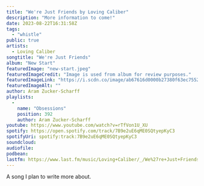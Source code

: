 ```yaml
---
title: "We're Just Friends by Loving Caliber"
description: "More information to come!"
date: 2023-08-22T16:31:58Z
tags:
  - "whistle"
public: true
artists:
  - Loving Caliber
songtitle: "We're Just Friends"
album: "New Start"
featuredImage: "new-start.jpeg"
featuredImageCredit: "Image is used from album for review purposes."
featuredImageLink: "https://i.scdn.co/image/ab67616d0000b27380f63ec75521ff53737cbe72"
featuredImageAlt: ""
author: Aram Zucker-Scharff
playlists:
  -
    name: "Obsessions"
    position: 392
    author: Aram Zucker-Scharff
youtube: https://www.youtube.com/watch?v=rTfVon1U_XU
spotify: https://open.spotify.com/track/7B9e2uE6qME0SQtyepKyC3
spotifyUri: spotify:track:7B9e2uE6qME0SQtyepKyC3
soundcloud:
audiofile:
podbean:
lastfm: https://www.last.fm/music/Loving+Caliber/_/We%27re+Just+Friends
---
```


A song I plan to write more about.
		